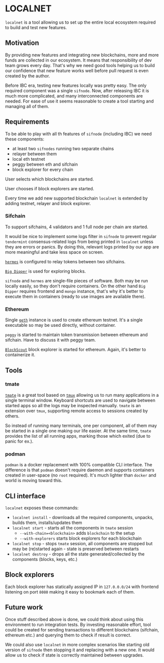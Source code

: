 # LOCALNET

`localnet` is a tool allowing us to set up the entire local ecosystem required to build and test new features.

## Motivation

By providing new features and integrating new blockchains, more and more funds are collected in our ecosystem. It means that
responsibility of dev team grows every day. That's why we need good tools helping us to build our confidence that new
feature works well before pull request is even created by the author.

Before IBC era, testing new features locally was pretty easy. The only required component was a single `sifnode`.
Now, after releasing IBC it is much more complicated, and many interconnected components are needed.
For ease of use it seems reasonable to create a tool starting and managing all of them.

## Requirements

To be able to play with all th features of `sifnode` (including IBC) we need these components:
- at least two `sifnodes` running two separate chains
- relayer between them
- local eth testnet
- peggy between eth and sifchain
- block explorer for every chain

User selects which blockchains are started.

User chooses if block explorers are started.

Every time we add new supported blockchain `localnet` is extended by adding testnet, relayer and block explorer.

### Sifchain

To support sifchains, 4 validators and 1 full node per chain are started.

It would be nice to implement some logs filter in `sifnode` to prevent regular `tendermint` consensus-related logs
from being printed in `localnet` unless they are errors or panics. By doing this, relevant logs printed by our app are
more meaningful and take less space on screen.

[`hermes`](https://hermes.informal.systems/) is configured to relay tokens between two sifchains.

[`Big Dipper`](https://github.com/forbole/big-dipper) is used for exploring blocks.

`sifnode` and `hermes` are single-file pieces of software. Both may be run locally easily, so they don't require
containers. On the other hand `Big Dipper` requires frontend and `mongo` instance, that's why it's better to execute them
in containers (ready to use images are available there).

### Ethereum

Single [`geth`](https://github.com/ethereum/go-ethereum) instance is used to create ethereum testnet. It's a single executable so may be used directly,
without container. 

`peggy` is started to maintain token transmission between ethereum and sifchain. Have to discuss it with peggy
team.

[`BlockScout`](https://github.com/blockscout/blockscout) block explorer is started for ethereum. Again, it's better to containerize it.

## Tools

### tmate

[`tmate`](https://tmate.io/) is a great tool based on [`tmux`](https://github.com/tmux/tmux/) allowing us to run many
applications in a single terminal window. Keyboard shortcuts are used to navigate between started apps so all the logs
may be inspected manually. `tmate` is an extension over `tmux`, supporting remote access to sessions created by others.

So instead of running many terminals, one per component, all of them may be started in a single one making our life easier.
At the same time, `tmate` provides the list of all running apps, marking those which exited (due to panic for ex.).

### podman

`podman` is a docker replacement with 100% compatible CLI interface. The difference is that `podman` doesn't require
daemon and supports containers created in user-space (no `root` required). It's much lighter than `docker` and
world is moving toward this.

## CLI interface

`localnet` exposes these commands:

- `localnet install` - downloads all the required components, unpacks, builds them, installs/updates them
- `localnet start` - starts all the components in `tmate` session
  - `--with-chain=<blockchain>` adds `blockchain` to the setup
  - `--with-explorers` starts block explorers for each blockchain
- `localnet stop` - stops `tmate` session, all components are stopped but may be (re)started again - state is preserved  between restarts  
- `localnet destroy` - drops all the state generated/collected by the components (blocks, keys, etc.)

## Block explorers

Each block explorer has statically assigned IP in `127.0.0.0/24` with frontend listening on port `8080` making it easy to bookmark each of them.

## Future work

Once stuff described above is done, we could think about using this environment to run integration tests.
By investing reasonable effort, tool could be created for sending transactions to different blockchains (sifchain, ethereum etc.)
and querying them to check if result is correct.

We could also use `localnet` in more complex scenarios like starting old version of `sifnode` then stopping it and replacing with a new one.
It would allow us to check if state is correctly maintained between upgrades. 